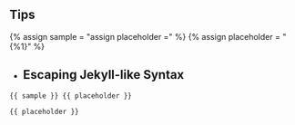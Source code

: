 ---
---

## Tips
{% assign sample = "assign placeholder =" %}
{% assign placeholder = "{%1}" %}



- Escaping Jekyll-like Syntax
  - 


```jekyll
{{ sample }} {{ placeholder }}

{{ placeholder }}
```
